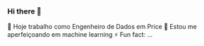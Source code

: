 ### Hi there 👋

🔭 Hoje trabalho como Engenheiro de Dados em Price
🌱 Estou me aperfeiçoando em machine learning
⚡ Fun fact: ...
